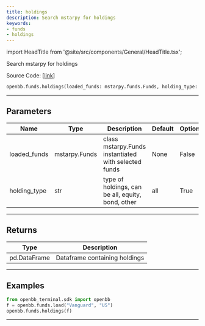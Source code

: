 ```yaml
---
title: holdings
description: Search mstarpy for holdings
keywords:
- funds
- holdings
---
```


import HeadTitle from '@site/src/components/General/HeadTitle.tsx';

<HeadTitle title="funds.holdings - Reference | OpenBB SDK Docs" />

Search mstarpy for holdings

Source Code: [[link](https://github.com/OpenBB-finance/OpenBBTerminal/tree/main/openbb_terminal/mutual_funds/mstarpy_model.py#L181)]

```python wordwrap
openbb.funds.holdings(loaded_funds: mstarpy.funds.Funds, holding_type: str = "all")
```

---

## Parameters

| Name | Type | Description | Default | Optional |
| ---- | ---- | ----------- | ------- | -------- |
| loaded_funds | mstarpy.Funds | class mstarpy.Funds instantiated with selected funds | None | False |
| holding_type | str | type of holdings, can be all, equity, bond, other | all | True |


---

## Returns

| Type | Description |
| ---- | ----------- |
| pd.DataFrame | Dataframe containing holdings |
---

## Examples

```python
from openbb_terminal.sdk import openbb
f = openbb.funds.load("Vanguard", "US")
openbb.funds.holdings(f)
```

---


